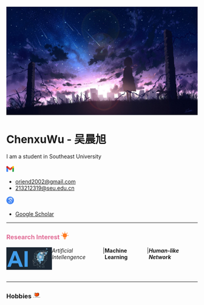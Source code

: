 <p align="center">
  <img src="./_Pictures/title_image.jpg" >
</p>

<h1>
  ChenxuWu - 吴晨旭
</h1>
<!--
  if center use <h1 align="center">
-->

I am a student in Southeast University  
<br>
<img src="./_Pictures/gmail_icon.png" width="20px"> 

- oriend2002@gmail.com
- 213212319@seu.edu.cn
<img src="./_Pictures/google_scholar_icon.png" width="20px">

- [Google Scholar](https://scholar.google.com/citations?user=zF4AHKQAAAAJ&hl=zh-CN&authuser=1 "Google Scholar")

***

<h3>
    <p> 
      <font color=#e16c96> Research Interest </font> <img src="./_Pictures/research_insterest.png" width="20px">
    </p>
</h3>

<div style="display:flex">
  <img align="right" alt="coding_img" width="120" src="./_Pictures/ai.png" width="20px">
  <em> Artificial Intellengence </em> | <strong> Machine Learning </strong> | <em> <strong> Human-like Network </strong> </em>
</div>
<!--  
  **Artificial Intellengence** | *Machine Learning* | ***Human-like Network***
-->
<br>

***

<h3>
  <p>
    Hobbies <img src="./_Pictures/hobbies.png" width="20px">
  </p>
</h3>



